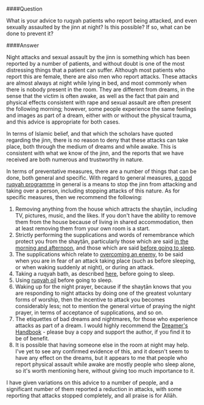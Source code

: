 [published: true]:/
[date: 2015-08-12]:/
[title: Jinn Attacks and Assault at Night]:/

####Question

What is your advice to ruqyah patients who report being attacked, and even sexually assaulted by the jinn at night? Is this possible? If so, what can be done to prevent it?

####Answer

Night attacks and sexual assault by the jinn is something which has been reported by a number of patients, and without doubt is one of the most distressing things that a patient can suffer. Although most patients who report this are female, there are also men who report attacks. These attacks are almost always at night while lying in bed, and most commonly when there is nobody present in the room. They are different from dreams, in the sense that the victim is often awake, as well as the fact that pain and physical effects consistent with rape and sexual assault are often present the following morning; however, some people experience the same feelings and images as part of a dream, either with or without the physical trauma, and this advice is appropriate for both cases.

In terms of Islamic belief, and that which the scholars have quoted regarding the jinn, there is no reason to deny that these attacks can take place, both through the medium of dreams and while awake. This is consistent with what we know of the jinn, and the reports that we have received are both numerous and trustworthy in nature.

In terms of preventative measures, there are a number of things that can be done, both general and specific. With regard to general measures, [a good ruqyah programme](/programme) in general is a means to stop the jinn from attacking and taking over a person, including stopping attacks of this nature. As for specific measures, then we recommend the following:

1. Removing anything from the house which attracts the shayṭān, including TV, pictures, music, and the likes. If you don't have the ability to remove them from the house because of living in shared accommodation, then at least removing them from your own room is a start.
2. Strictly performing the supplications and words of remembrance which protect you from the shayṭān, particularly those which are said [in the morning and afternoon](http://duas.com/search.php?search=&categories[]=31), and those which are said [before going to sleep](http://duas.com/search.php?search=&categories[]=123).
3. The supplications which relate to [overcoming an enemy](http://duas.com/search.php?search=enemy), to be said when you are in fear of an attack taking place (such as before sleeping, or when waking suddenly at night), or during an attack.
4. Taking a ruqyah bath, as described [here](http://ruqyasupport.com/ruqya-bath), before going to sleep.
5. Using [ruqyah oil](/7dayrd) before going to sleep.
6. Waking up for the night prayer, because if the shayṭān knows that you are responding to night attacks by doing one of the greatest voluntary forms of worship, then the incentive to attack you becomes considerably less; not to mention the general virtue of praying the night prayer, in terms of acceptance of supplications, and so on.
7. The etiquettes of bad dreams and nightmares, for those who experience attacks as part of a dream. I would highly recommend the [Dreamer's Handbook](http://d1.islamhouse.com/data/en/ih_books/single/en_The_Dreamers_Handbook.pdf) - please buy a copy and support the author, if you find it to be of benefit.
8. It is possible that having someone else in the room at night may help. I've yet to see any confirmed evidence of this, and it doesn't seem to have any effect on the dreams, but it appears to me that people who report physical assault while awake are mostly people who sleep alone, so it's worth mentioning here, without giving too much importance to it. 

I have given variations on this advice to a number of people, and a significant number of them reported a reduction in attacks, with some reporting that attacks stopped completely, and all praise is for Allāh.

